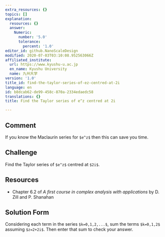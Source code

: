 ```yaml
---
extra_resources: {}
topics: []
explanation:
  resources: {}
  answer:
    Numeric:
      number: '5.0'
      tolerance:
        percent: '1.0'
editor_id: github.NanoScaleDesign
modified: 2020-07-03T03:10:08.952563066Z
affiliated_institute:
  url: https://www.kyushu-u.ac.jp
  en_name: Kyushu University
  name: 九州大学
version: '1.0'
title_id: find-the-taylor-series-of-ez-centred-at-2i
language: en
id: b8dcab62-de99-458c-870a-2334edaedc58
translations: {}
title: Find the Taylor series of e^z centred at 2i

---
```


## Comment
If you know the Maclaurin series for `$e^z$` then this can save you time.

## Challenge
Find the Taylor series of `$e^z$` centred at `$2i$`.

## Resources
- Chapter 6.2 of *A first course in complex analysis with applications* by D. Zill and P. Shanahan


## Solution Form
Considering each term in the series `$k=0,1,2,...$`, sum the terms `$k=0,1,2$` assuming `$z=2+2i$`.
Then enter that sum to check your answer.